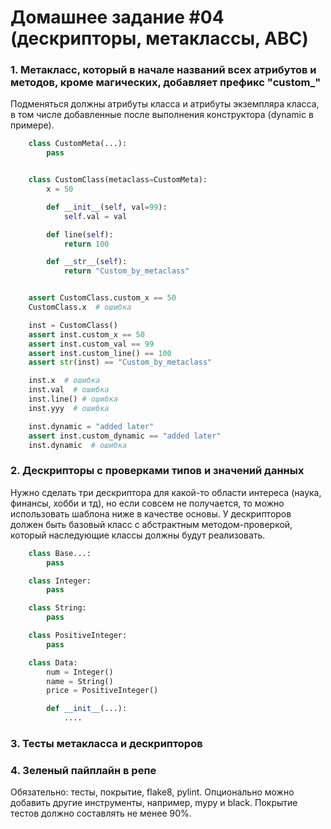 # Домашнее задание #04 (дескрипторы, метаклассы, ABC)

### 1. Метакласс, который в начале названий всех атрибутов и методов, кроме магических, добавляет префикс "custom_"
  Подменяться должны атрибуты класса и атрибуты экземпляра класса, в том числе добавленные после выполнения конструктора (dynamic в примере).

```py
    class CustomMeta(...):
        pass


    class CustomClass(metaclass=CustomMeta):
        x = 50

        def __init__(self, val=99):
            self.val = val

        def line(self):
            return 100

        def __str__(self):
            return "Custom_by_metaclass"


    assert CustomClass.custom_x == 50
    CustomClass.x  # ошибка

    inst = CustomClass()
    assert inst.custom_x == 50
    assert inst.custom_val == 99
    assert inst.custom_line() == 100
    assert str(inst) == "Custom_by_metaclass"

    inst.x  # ошибка
    inst.val  # ошибка
    inst.line() # ошибка
    inst.yyy  # ошибка

    inst.dynamic = "added later"
    assert inst.custom_dynamic == "added later"
    inst.dynamic  # ошибка
```


### 2. Дескрипторы с проверками типов и значений данных
  Нужно сделать три дескриптора для какой-то области интереса (наука, финансы, хобби и тд), но если совсем не получается, то можно использовать шаблона ниже в качестве основы.
  У дескрипторов должен быть базовый класс с абстрактным методом-проверкой, который наследующие классы должны будут реализовать.

```py
    class Base...:
        pass

    class Integer:
        pass

    class String:
        pass

    class PositiveInteger:
        pass

    class Data:
        num = Integer()
        name = String()
        price = PositiveInteger()

        def __init__(...):
            ....
```


### 3. Тесты метакласса и дескрипторов

### 4. Зеленый пайплайн в репе
Обязательно: тесты, покрытие, flake8, pylint.
Опционально можно добавить другие инструменты, например, mypy и black.
Покрытие тестов должно составлять не менее 90%.
